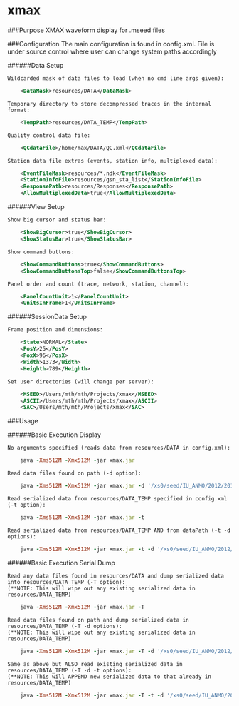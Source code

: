 xmax
====

###Purpose
    XMAX waveform display for .mseed files

###Configuration
    The main configuration is found in config.xml. File is under
    source control where user can change system paths accordingly

######Data Setup

    Wildcarded mask of data files to load (when no cmd line args given):
```xml
    <DataMask>resources/DATA</DataMask>
```

    Temporary directory to store decompressed traces in the internal format:
```xml
    <TempPath>resources/DATA_TEMP</TempPath>
```

    Quality control data file:
```xml
    <QCdataFile>/home/max/DATA/QC.xml</QCdataFile>
```

    Station data file extras (events, station info, multiplexed data):
```xml
    <EventFileMask>resources/*.ndk</EventFileMask>
    <StationInfoFile>resources/gsn_sta_list</StationInfoFile>
    <ResponsePath>resources/Responses</ResponsePath>
    <AllowMultiplexedData>true</AllowMultiplexedData>
```

######View Setup

    Show big cursor and status bar:
```xml
    <ShowBigCursor>true</ShowBigCursor>
    <ShowStatusBar>true</ShowStatusBar>
```

    Show command buttons:
```xml
    <ShowCommandButtons>true</ShowCommandButtons>
    <ShowCommandButtonsTop>false</ShowCommandButtonsTop>
```

    Panel order and count (trace, network, station, channel):
```xml
    <PanelCountUnit>1</PanelCountUnit>
    <UnitsInFrame>1</UnitsInFrame>
```

######SessionData Setup
    
    Frame position and dimensions:
```xml
    <State>NORMAL</State>
    <PosY>25</PosY>
    <PoxX>96</PosX>
    <Width>1373</Width>
    <Heighth>789</Heighth>
```

    Set user directories (will change per server):
```xml
    <MSEED>/Users/mth/mth/Projects/xmax</MSEED>
    <ASCII>/Users/mth/mth/Projects/xmax</ASCII>
    <SAC>/Users/mth/mth/Projects/xmax</SAC> 
```

###Usage

######Basic Execution Display

    No arguments specified (reads data from resources/DATA in config.xml):
```ruby
    java -Xms512M -Xmx512M -jar xmax.jar
```

    Read data files found on path (-d option):
```ruby
    java -Xms512M -Xmx512M -jar xmax.jar -d '/xs0/seed/IU_ANMO/2012/2012_1{59,60}_*/00_LHZ*seed'
```

    Read serialized data from resources/DATA_TEMP specified in config.xml (-t option):
```ruby
    java -Xms512M -Xmx512M -jar xmax.jar -t
```

    Read serialized data from resources/DATA_TEMP AND from dataPath (-t -d options):
```ruby
    java -Xms512M -Xmx512M -jar xmax.jar -t -d '/xs0/seed/IU_ANMO/2012/2012_1{59,60}_*/00_LHZ*seed'
```

######Basic Execution Serial Dump

    Read any data files found in resources/DATA and dump serialized data into resources/DATA_TEMP (-T option):
    (**NOTE: This will wipe out any existing serialized data in resources/DATA_TEMP)
```ruby
    java -Xms512M -Xmx512M -jar xmax.jar -T
```

    Read data files found on path and dump serialized data in resources/DATA_TEMP (-T -d options):
    (**NOTE: This will wipe out any existing serialized data in resources/DATA_TEMP)
```ruby
    java -Xms512M -Xmx512M -jar xmax.jar -T -d '/xs0/seed/IU_ANMO/2012/2012_1{59,60}_*/00_LHZ*seed'
```

    Same as above but ALSO read existing serialized data in resources/DATA_TEMP (-T -d -t options):
    (**NOTE: This will APPEND new serialized data to that already in resources/DATA_TEMP)
```ruby
    java -Xms512M -Xmx512M -jar xmax.jar -T -t -d '/xs0/seed/IU_ANMO/2012/2012_1{59,60}_*/00_LHZ*seed'
```
